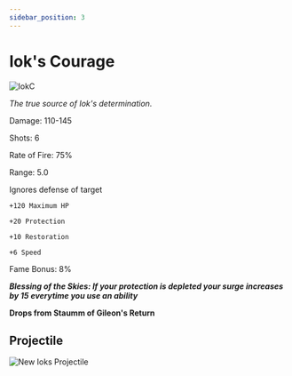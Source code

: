 ```yaml
---
sidebar_position: 3
---
```


# Iok's Courage

![IokC](https://vwiki.valorserver.com/api/item/picture/iok's%20courage)

<i>The true source of Iok's determination.</i>

Damage: 110-145

Shots: 6

Rate of Fire: 75%

Range: 5.0

Ignores defense of target

    +120 Maximum HP
    
    +20 Protection
    
    +10 Restoration
    
    +6 Speed

Fame Bonus: 8%

***Blessing of the Skies: If your protection is depleted your surge increases by 15 everytime you use an ability***

**Drops from Staumm of Gileon's Return**

## Projectile

![New Ioks Projectile](https://i.imgur.com/QISenEm.png)
